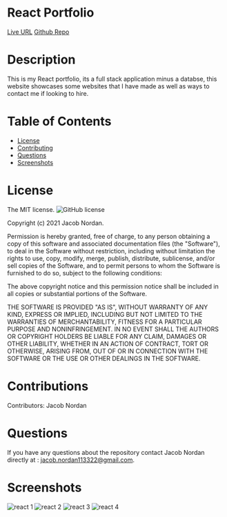 # React Portfolio
[Live URL]()
[Github Repo]()

# Description
This is my React portfolio, its a full stack application minus a databse, this website showcases some websites that I have made  as well as ways to contact me if looking to hire.  
# Table of Contents 
* [License](#license)
* [Contributing](#contributing)
* [Questions](#questions)
* [Screenshots](#screenshots)

# License
The MIT license. 
![GitHub license](https://img.shields.io/badge/license-MIT-blue.svg)
        
Copyright (c) 2021 Jacob Nordan.
        
Permission is hereby granted, free of charge, to any person obtaining a copy of this software and associated
documentation files (the "Software"), to deal in the Software without restriction, including without limitation
the rights to use, copy, modify, merge, publish, distribute, sublicense, and/or sell copies of the Software, and
to permit persons to whom the Software is furnished to do so, subject to the following conditions:

The above copyright notice and this permission notice shall be included in all copies or substantial portions
of the Software.

THE SOFTWARE IS PROVIDED "AS IS", WITHOUT WARRANTY OF ANY KIND, EXPRESS OR IMPLIED, INCLUDING BUT NOT LIMITED TO 
THE WARRANTIES OF MERCHANTABILITY, FITNESS FOR A PARTICULAR PURPOSE AND NONINFRINGEMENT. IN NO EVENT SHALL THE 
AUTHORS OR COPYRIGHT HOLDERS BE LIABLE FOR ANY CLAIM, DAMAGES OR OTHER LIABILITY, WHETHER IN AN ACTION OF CONTRACT,
TORT OR OTHERWISE, ARISING FROM, OUT OF OR IN CONNECTION WITH THE SOFTWARE OR THE USE OR OTHER DEALINGS IN THE SOFTWARE.

# Contributions
​Contributors: Jacob Nordan

# Questions
If you have any questions about the repository contact Jacob Nordan directly at : jacob.nordan113322@gmail.com.

# Screenshots 
![react 1](https://user-images.githubusercontent.com/81433664/138573019-550e2f89-e01c-4411-bf0f-ebadd987f140.jpg)
![react 2](https://user-images.githubusercontent.com/81433664/138573021-8fb5052c-7c26-4961-a853-6d05eaaabd2e.jpg)
![react 3](https://user-images.githubusercontent.com/81433664/138573023-8157b2e7-d4aa-4bdb-995b-39ff014f8173.jpg)
![react 4](https://user-images.githubusercontent.com/81433664/138573025-59748d05-c515-4e8c-8d06-b2dca16bc0bb.jpg)
